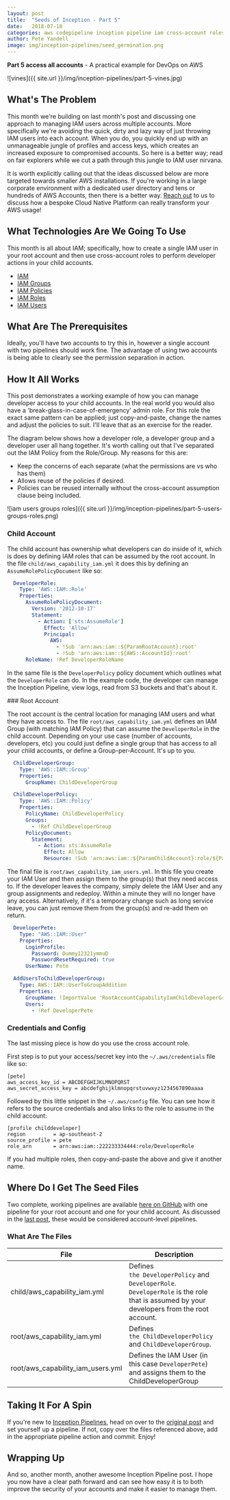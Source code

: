 ```yaml
---
layout: post
title:  "Seeds of Inception - Part 5"
date:   2018-07-18
categories: aws codepipeline inception pipeline iam cross-account roles users groups
author: Pete Yandell
image: img/inception-pipelines/seed_germination.png
---
```


**Part 5 access all accounts** - A practical example for DevOps on AWS

![vines]({{ site.url }}/img/inception-pipelines/part-5-vines.jpg)

## What's The Problem

This month we're building on last month's post and discussing one approach to managing IAM users across multiple accounts. More specifically we're avoiding the quick, dirty and lazy way of just throwing IAM users into each account. When you do, you quickly end up with an unmanageable jungle of profiles and access keys, which creates an increased exposure to compromised accounts. So here is a better way; read on fair explorers while we cut a path through this jungle to IAM user nirvana.

It is worth explicitly calling out that the ideas discussed below are more targeted towards smaller AWS installations. If you're working in a large corporate environment with a dedicated user directory and tens or hundreds of AWS Accounts, then there is a better way. [Reach out](https://www.mechanicalrock.io/#/contact-us) to us to discuss how a bespoke Cloud Native Platform can really transform your AWS usage!

## What Technologies Are We Going To Use

This month is all about IAM; specifically, how to create a single IAM user in your root account and then use cross-account roles to perform developer actions in your child accounts.

* [IAM](https://aws.amazon.com/iam/)
* [IAM Groups](https://docs.aws.amazon.com/IAM/latest/UserGuide/id_groups.html)
* [IAM Policies](https://docs.aws.amazon.com/IAM/latest/UserGuide/introduction_access-management.html)
* [IAM Roles](https://docs.aws.amazon.com/IAM/latest/UserGuide/id_roles.html)
* [IAM Users](https://docs.aws.amazon.com/IAM/latest/UserGuide/id_users.html)

## What Are The Prerequisites

Ideally, you'll have two accounts to try this in, however a single account with two pipelines should work fine. The advantage of using two accounts is being able to clearly see the permission separation in action.

## How It All Works

This post demonstrates a working example of how you can manage developer access to your child accounts. In the real world you would also have a 'break-glass-in-case-of-emergency' admin role. For this role the exact same pattern can be applied; just copy-and-paste, change the names and adjust the policies to suit. I'll leave that as an exercise for the reader.

The diagram below shows how a developer role, a developer group and a developer user all hang together. It's worth calling out that I've separated out the IAM Policy from the Role/Group. My reasons for this are:

* Keep the concerns of each separate (what the permissions are vs who has them)
* Allows reuse of the policies if desired.
* Policies can be reused internally without the cross-account assumption clause being included.

![iam users groups roles]({{ site.url }}/img/inception-pipelines/part-5-users-groups-roles.png)

### Child Account

The child account has ownership what developers can do inside of it, which is does by defining IAM roles that can be assumed by the root account. In the file `child/aws_capability_iam.yml` it does this by defining an `AssumeRolePolicyDocument` like so:

```yaml
  DeveloperRole:
    Type: 'AWS::IAM::Role'
    Properties:
      AssumeRolePolicyDocument:
        Version: '2012-10-17'
        Statement:
          - Action: ['sts:AssumeRole']
            Effect: 'Allow'
            Principal:
              AWS:
                - !Sub 'arn:aws:iam::${ParamRootAccount}:root'
                - !Sub 'arn:aws:iam::${AWS::AccountId}:root'
      RoleName: !Ref DeveloperRoleName
```

In the same file is the `DeveloperPolicy` policy document which outlines what the `DeveloperRole` can do. In the example code, the developer can manage the Inception Pipeline, view logs, read from S3 buckets and that's about it.

### Root Account

The root account is the central location for managing IAM users and what they have access to. The file `root/aws_capability_iam.yml` defines an IAM Group (with matching IAM Policy) that can assume the `DeveloperRole` in the child account. Depending on your use case (number of accounts, developers, etc) you could just define a single group that has access to all your child accounts, or define a Group-per-Account. It's up to you.

```yaml
  ChildDeveloperGroup:
    Type: 'AWS::IAM::Group'
    Properties:
      GroupName: ChildDeveloperGroup

  ChildDeveloperPolicy:
    Type: 'AWS::IAM::Policy'
    Properties:
      PolicyName: ChildDeveloperPolicy
      Groups:
        - !Ref ChildDeveloperGroup
      PolicyDocument:
        Statement:
          - Action: sts:AssumeRole
            Effect: Allow
            Resource: !Sub 'arn:aws:iam::${ParamChildAccount}:role/${ParamChildAccountRoleName}'
```

The final file is `root/aws_capability_iam_users.yml`. In this file you create your IAM User and then assign them to the group(s) that they need access to. If the developer leaves the company, simply delete the IAM User and any group assignments and redeploy. Within a minute they will no longer have any access. Alternatively, if it's a temporary change such as long service leave, you can just remove them from the group(s) and re-add them on return.

```yaml
  DeveloperPete:
    Type: "AWS::IAM::User"
    Properties:
      LoginProfile:
        Password: Dummy12321ymmuD
        PasswordResetRequired: true
      UserName: Pete

  AddUsersToChildDeveloperGroup:
    Type: AWS::IAM::UserToGroupAddition
    Properties:
      GroupName: !ImportValue 'RootAccountCapabilityIamChildDeveloperGroupName'
      Users:
        - !Ref DeveloperPete
```

### Credentials and Config

The last missing piece is how do you use the cross account role.

First step is to put your access/secret key into the `~/.aws/credentials` file like so:

```test
[pete]
aws_access_key_id = ABCDEFGHIJKLMNOPQRST
aws_secret_access_key = abcdefghijklmnopqrstuvwxyz1234567890aaaa
```

Followed by this little snippet in the `~/.aws/config` file. You can see how it refers to the source credentials and also links to the role to assume in the child account:

```text
[profile childdeveloper]
region         = ap-southeast-2
source_profile = pete
role_arn       = arn:aws:iam::222233334444:role/DeveloperRole
```

If you had multiple roles, then copy-and-paste the above and give it another name.

## Where Do I Get The Seed Files

Two complete, working pipelines are available [here on GitHub](https://github.com/MechanicalRock/InceptionPipeline/tree/post/part-5) with one pipeline for your root account and one for your child account. As discussed in the [last post](https://mechanicalrock.github.io//aws/continuous/deployment/codepipeline/codebuild/inception/pipeline/2018/06/25/inception-pipelines-pt4), these would be considered account-level pipelines.

### What Are The Files

|File|Description|
|----|-----------|
|child/aws_capability_iam.yml | Defines `the DeveloperPolicy` and `DeveloperRole`. `DeveloperRole` is the role that is assumed by your developers from the root account.|
|root/aws_capability_iam.yml | Defines `the ChildDeveloperPolicy` and `ChildDeveloperGroup`.|
|root/aws_capability_iam_users.yml | Defines the IAM User (in this case `DeveloperPete`) and assigns them to the ChildDeveloperGroup|

## Taking It For A Spin

If you're new to [Inception Pipelines](https://mechanicalrock.github.io//aws/continuous/deployment/2018/03/01/inception-pipelines-pt1), head on over to the [original post](https://mechanicalrock.github.io//aws/continuous/deployment/2018/03/01/inception-pipelines-pt1) and set yourself up a pipeline. If not, copy over the files referenced above, add in the appropriate pipeline action and commit. Enjoy!

## Wrapping Up

And so, another month, another awesome Inception Pipeline post. I hope you now have a clear path forward and can see how easy it is to both improve the security of your accounts and make it easier to manage them.
